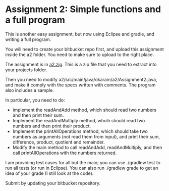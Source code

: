 Assignment 2: Simple functions and a full program
===

This is another easy assignment, but now using Eclipse and gradle, and writing a full program.

You will need to create your bitbucket repo first, and upload this assignment inside the a2 folder. You need to make sure to upload to the right place.

The assignment is in [a2.zip](a2.zip). This is a zip file that you need to extract into your projects folder. 

Then you need to modify a2/src/main/java/okaram/a2/Assignment2.java, and make it comply with the specs written with comments. The program also includes a sample.

In particular, you need to do:
+ implement the readAndAdd method, which should read two numbers and then print their sum.
+ Implement the readAndMultiply method, whcih should read two numbers and then print their product.
+ Implement the printAllOperations method, which should take two numbers as arguments (not read them from input), and print their sum, difference, product, quotient and remainder.
+ Modify the main method to call readAndAdd, readAndMultiply, and then call printAllOperations with the numbers returned.

I am providing test cases for all but the main; you can use ./gradlew test to run all tests (or run in Eclipse). You can also run ./gradlew grade to get an idea of your grade (I still look at the code).

Submit by updating your bitbucket repository.
